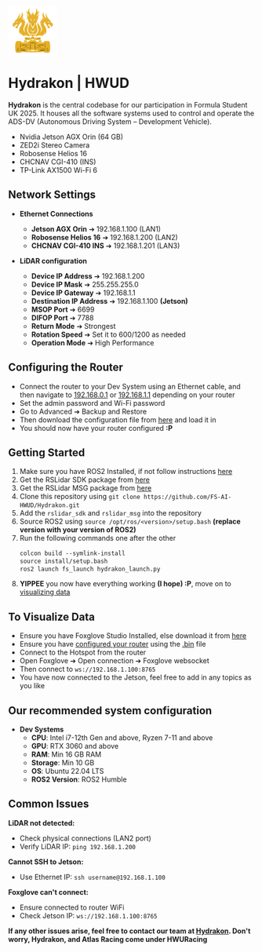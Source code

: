 <div style="display: flex; align-items: center;">
  <img src="images/HydrakonNoBGOrche.png" alt="Hydrakon Logo" width="100" />
</div>

# Hydrakon | HWUD
**Hydrakon** is the central codebase for our participation in Formula Student UK 2025. It houses all the software systems used to control and operate the ADS-DV (Autonomous Driving System – Development Vehicle).
- Nvidia Jetson AGX Orin (64 GB)
- ZED2i Stereo Camera
- Robosense Helios 16
- CHCNAV CGI-410 (INS)
- TP-Link AX1500 Wi-Fi 6

## Network Settings
- **Ethernet Connections**
  - **Jetson AGX Orin** ➔ 192.168.1.100 (LAN1)
  - **Robosense Helios 16** ➔ 192.168.1.200 (LAN2)
  - **CHCNAV CGI-410 INS** ➔ 192.168.1.201 (LAN3)

- **LiDAR configuration**
  - **Device IP Address** ➔ 192.168.1.200
  - **Device IP Mask** ➔ 255.255.255.0
  - **Device IP Gateway** ➔ 192.168.1.1
  - **Destination IP Address** ➔ 192.168.1.100 **(Jetson)**
  - **MSOP Port** ➔ 6699
  - **DIFOP Port** ➔ 7788
  - **Return Mode** ➔ Strongest
  - **Rotation Speed** ➔ Set it to 600/1200 as needed
  - **Operation Mode** ➔ High Performance

## Configuring the Router
- Connect the router to your Dev System using an Ethernet cable, and then navigate to [192.168.0.1](http://192.168.0.1) or [192.168.1.1](http://192.168.1.1) depending on your router
- Set the admin password and Wi-Fi password
- Go to Advanced ➔ Backup and Restore
- Then download the configuration file from [here](/TPLinkConfig.bin) and load it in
- You should now have your router configured **:P**

## Getting Started
1. Make sure you have ROS2 Installed, if not follow instructions [here](https://docs.ros.org/en/humble/Installation/Ubuntu-Install-Debs.html)
2. Get the RSLidar SDK package from [here](https://github.com/RoboSense-LiDAR/rslidar_sdk)
3. Get the RSLidar MSG package from [here](https://github.com/RoboSense-LiDAR/rslidar_msg)
4. Clone this repository using `git clone https://github.com/FS-AI-HWUD/Hydrakon.git`
5. Add the `rslidar_sdk` and  `rslidar_msg` into the repository
6. Source ROS2 using `source /opt/ros/<version>/setup.bash` **(replace version with your version of ROS2)**
7. Run the following commands one after the other
    ```shell
    colcon build --symlink-install
    source install/setup.bash
    ros2 launch fs_launch hydrakon_launch.py
    ```
8. **YIPPEE** you now have everything working **(I hope) :P**, move on to [visualizing data](#to-visualize-data)

## To Visualize Data
- Ensure you have Foxglove Studio Installed, else download it from [here](https://foxglove.dev/download)
- Ensure you have [configured your router](#configuring-the-router) using the [.bin](/TPLinkConfig.bin) file
- Connect to the Hotspot from the router
- Open Foxglove ➔ Open connection ➔ Foxglove websocket
- Then connect to `ws://192.168.1.100:8765`
- You have now connected to the Jetson, feel free to add in any topics as you like


## Our recommended system configuration
- **Dev Systems**
  - **CPU**: Intel i7-12th Gen and above, Ryzen 7-11 and above
  - **GPU**: RTX 3060 and above
  - **RAM**: Min 16 GB RAM
  - **Storage**: Min 10 GB
  - **OS**: Ubuntu 22.04 LTS
  - **ROS2 Version**: ROS2 Humble

## Common Issues

**LiDAR not detected:**
- Check physical connections (LAN2 port)
- Verify LiDAR IP: `ping 192.168.1.200`

**Cannot SSH to Jetson:**
- Use Ethernet IP: `ssh username@192.168.1.100`

**Foxglove can't connect:**
- Ensure connected to router WiFi
- Check Jetson IP: `ws://192.168.1.100:8765`

**If any other issues arise, feel free to contact our team at [Hydrakon](https://www.instagram.com/atlasracingfs/). Don't worry, Hydrakon, and Atlas Racing come under HWURacing**